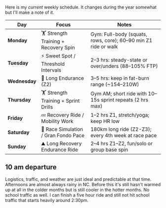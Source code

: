 Here is my *current* weekly schedule. It changes during the year somewhat but I'll make a note of it.

| Day        | Focus                               | Notes |
|------------|--------------------------------------|-------|
| **Monday** | 🏋️ Strength Training + Recovery Spin | Gym: Full-body (squats, rows, core); 60–90 min Z1 ride or walk  
| **Tuesday**| ⚡ Sweet Spot / Threshold Intervals   | 2–3 hrs: steady-state or over/unders (88–105% FTP)  
| **Wednesday**| 🚴 Long Endurance (Z2)              | 3–5 hrs: keep in fat-burn range (~154–210W)  
| **Thursday**| 🏋️ Strength Training + Sprint Drills | Gym AM; short ride with 10–15s sprint repeats (2 hrs max)  
| **Friday** | 💤 Recovery Ride / Mobility Work      | 1–2 hrs Z1, stretch/yoga; keep HR low  
| **Saturday**| 🏁 Race Simulation / Gran Fondo Pace | 180km long ride (Z2-Z3); every 4th week at race pace  
| **Sunday** | ⛰️ Long Recovery Endurance Ride       | 2–4 hrs Z1–Z2, fun/solo or group base spin  
## 10 am departure

Logistics, traffic, and weather are just ideal and predictable at that time. Afternoons are almost always rainy in NC. Before this it's still hasn't warmed up at all in the colder months but is still cooler in the hotter months. No school traffic as well. I can finish a five hour ride and still not hit school traffic that starts heavily around 2:30pm.